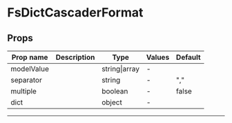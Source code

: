 # FsDictCascaderFormat

## Props

| Prop name  | Description | Type          | Values | Default |
| ---------- | ----------- | ------------- | ------ | ------- |
| modelValue |             | string\|array | -      |         |
| separator  |             | string        | -      | ","     |
| multiple   |             | boolean       | -      | false   |
| dict       |             | object        | -      |         |

---
